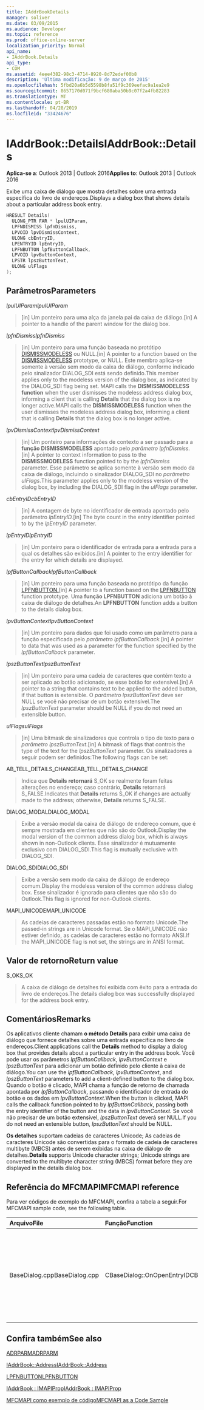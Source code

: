 ```yaml
---
title: IAddrBookDetails
manager: soliver
ms.date: 03/09/2015
ms.audience: Developer
ms.topic: reference
ms.prod: office-online-server
localization_priority: Normal
api_name:
- IAddrBook.Details
api_type:
- COM
ms.assetid: 4eee4382-98c3-4714-8920-8d72edef00b8
description: 'Última modificação: 9 de março de 2015'
ms.openlocfilehash: 5fbd20a6b5d5598b8fa51f9c369eefac9a1ea2e9
ms.sourcegitcommit: 8657170d071f9bcf680aba50b9c07f2a4fb82283
ms.translationtype: MT
ms.contentlocale: pt-BR
ms.lasthandoff: 04/28/2019
ms.locfileid: "33424676"
---
```

# <a name="iaddrbookdetails"></a><span data-ttu-id="0af11-103">IAddrBook::Details</span><span class="sxs-lookup"><span data-stu-id="0af11-103">IAddrBook::Details</span></span>

  
  
<span data-ttu-id="0af11-104">**Aplica-se a**: Outlook 2013 | Outlook 2016</span><span class="sxs-lookup"><span data-stu-id="0af11-104">**Applies to**: Outlook 2013 | Outlook 2016</span></span> 
  
<span data-ttu-id="0af11-105">Exibe uma caixa de diálogo que mostra detalhes sobre uma entrada específica do livro de endereços.</span><span class="sxs-lookup"><span data-stu-id="0af11-105">Displays a dialog box that shows details about a particular address book entry.</span></span>
  
```cpp
HRESULT Details(
  ULONG_PTR FAR * lpulUIParam,
  LPFNDISMISS lpfnDismiss,
  LPVOID lpvDismissContext,
  ULONG cbEntryID,
  LPENTRYID lpEntryID,
  LPFNBUTTON lpfButtonCallback,
  LPVOID lpvButtonContext,
  LPSTR lpszButtonText,
  ULONG ulFlags
);
```

## <a name="parameters"></a><span data-ttu-id="0af11-106">Parâmetros</span><span class="sxs-lookup"><span data-stu-id="0af11-106">Parameters</span></span>

 <span data-ttu-id="0af11-107">_lpulUIParam_</span><span class="sxs-lookup"><span data-stu-id="0af11-107">_lpulUIParam_</span></span>
  
> <span data-ttu-id="0af11-108">[in] Um ponteiro para uma alça da janela pai da caixa de diálogo.</span><span class="sxs-lookup"><span data-stu-id="0af11-108">[in] A pointer to a handle of the parent window for the dialog box.</span></span>
    
 <span data-ttu-id="0af11-109">_lpfnDismiss_</span><span class="sxs-lookup"><span data-stu-id="0af11-109">_lpfnDismiss_</span></span>
  
> <span data-ttu-id="0af11-110">[in] Um ponteiro para uma função baseada no protótipo [DISMISSMODELESS](dismissmodeless.md) ou NULL.</span><span class="sxs-lookup"><span data-stu-id="0af11-110">[in] A pointer to a function based on the [DISMISSMODELESS](dismissmodeless.md) prototype, or NULL.</span></span> <span data-ttu-id="0af11-111">Este membro aplica-se somente à versão sem modo da caixa de diálogo, conforme indicado pelo sinalizador DIALOG_SDI está sendo definido.</span><span class="sxs-lookup"><span data-stu-id="0af11-111">This member applies only to the modeless version of the dialog box, as indicated by the DIALOG_SDI flag being set.</span></span> <span data-ttu-id="0af11-112">MAPI calls the **DISMISSMODELESS function** when the user dismisses the modeless address dialog box, informing a client that is calling **Details** that the dialog box is no longer active.</span><span class="sxs-lookup"><span data-stu-id="0af11-112">MAPI calls the **DISMISSMODELESS** function when the user dismisses the modeless address dialog box, informing a client that is calling **Details** that the dialog box is no longer active.</span></span> 
    
 <span data-ttu-id="0af11-113">_lpvDismissContext_</span><span class="sxs-lookup"><span data-stu-id="0af11-113">_lpvDismissContext_</span></span>
  
> <span data-ttu-id="0af11-114">[in] Um ponteiro para informações de contexto a ser passado para a **função DISMISSMODELESS** apontado pelo _parâmetro lpfnDismiss._</span><span class="sxs-lookup"><span data-stu-id="0af11-114">[in] A pointer to context information to pass to the **DISMISSMODELESS** function pointed to by the  _lpfnDismiss_ parameter.</span></span> <span data-ttu-id="0af11-115">Esse parâmetro se aplica somente à versão sem modo da caixa de diálogo, incluindo o sinalizador DIALOG_SDI no _parâmetro ulFlags._</span><span class="sxs-lookup"><span data-stu-id="0af11-115">This parameter applies only to the modeless version of the dialog box, by including the DIALOG_SDI flag in the  _ulFlags_ parameter.</span></span> 
    
 <span data-ttu-id="0af11-116">_cbEntryID_</span><span class="sxs-lookup"><span data-stu-id="0af11-116">_cbEntryID_</span></span>
  
> <span data-ttu-id="0af11-117">[in] A contagem de byte no identificador de entrada apontado pelo parâmetro _lpEntryID._</span><span class="sxs-lookup"><span data-stu-id="0af11-117">[in] The byte count in the entry identifier pointed to by the  _lpEntryID_ parameter.</span></span> 
    
 <span data-ttu-id="0af11-118">_lpEntryID_</span><span class="sxs-lookup"><span data-stu-id="0af11-118">_lpEntryID_</span></span>
  
> <span data-ttu-id="0af11-119">[in] Um ponteiro para o identificador de entrada para a entrada para a qual os detalhes são exibidos.</span><span class="sxs-lookup"><span data-stu-id="0af11-119">[in] A pointer to the entry identifier for the entry for which details are displayed.</span></span>
    
 <span data-ttu-id="0af11-120">_lpfButtonCallback_</span><span class="sxs-lookup"><span data-stu-id="0af11-120">_lpfButtonCallback_</span></span>
  
> <span data-ttu-id="0af11-121">[in] Um ponteiro para uma função baseada no protótipo da função [LPFNBUTTON.](lpfnbutton.md)</span><span class="sxs-lookup"><span data-stu-id="0af11-121">[in] A pointer to a function based on the [LPFNBUTTON](lpfnbutton.md) function prototype.</span></span> <span data-ttu-id="0af11-122">Uma **função LPFNBUTTON** adiciona um botão à caixa de diálogo de detalhes.</span><span class="sxs-lookup"><span data-stu-id="0af11-122">An **LPFNBUTTON** function adds a button to the details dialog box.</span></span> 
    
 <span data-ttu-id="0af11-123">_lpvButtonContext_</span><span class="sxs-lookup"><span data-stu-id="0af11-123">_lpvButtonContext_</span></span>
  
> <span data-ttu-id="0af11-124">[in] Um ponteiro para dados que foi usado como um parâmetro para a função especificada pelo _parâmetro lpfButtonCallback._</span><span class="sxs-lookup"><span data-stu-id="0af11-124">[in] A pointer to data that was used as a parameter for the function specified by the  _lpfButtonCallback_ parameter.</span></span> 
    
 <span data-ttu-id="0af11-125">_lpszButtonText_</span><span class="sxs-lookup"><span data-stu-id="0af11-125">_lpszButtonText_</span></span>
  
> <span data-ttu-id="0af11-126">[in] Um ponteiro para uma cadeia de caracteres que contém texto a ser aplicado ao botão adicionado, se esse botão for extensível.</span><span class="sxs-lookup"><span data-stu-id="0af11-126">[in] A pointer to a string that contains text to be applied to the added button, if that button is extensible.</span></span> <span data-ttu-id="0af11-127">O  _parâmetro lpszButtonText_ deve ser NULL se você não precisar de um botão extensível.</span><span class="sxs-lookup"><span data-stu-id="0af11-127">The  _lpszButtonText_ parameter should be NULL if you do not need an extensible button.</span></span> 
    
 <span data-ttu-id="0af11-128">_ulFlags_</span><span class="sxs-lookup"><span data-stu-id="0af11-128">_ulFlags_</span></span>
  
> <span data-ttu-id="0af11-129">[in] Uma bitmask de sinalizadores que controla o tipo de texto para o _parâmetro lpszButtonText._</span><span class="sxs-lookup"><span data-stu-id="0af11-129">[in] A bitmask of flags that controls the type of the text for the  _lpszButtonText_ parameter.</span></span> <span data-ttu-id="0af11-130">Os sinalizadores a seguir podem ser definidos:</span><span class="sxs-lookup"><span data-stu-id="0af11-130">The following flags can be set:</span></span> 
    
<span data-ttu-id="0af11-131">AB_TELL_DETAILS_CHANGE</span><span class="sxs-lookup"><span data-stu-id="0af11-131">AB_TELL_DETAILS_CHANGE</span></span>
  
> <span data-ttu-id="0af11-132">Indica que **Details retornará** S_OK se realmente foram feitas alterações no endereço; caso contrário, **Details** retornará S_FALSE.</span><span class="sxs-lookup"><span data-stu-id="0af11-132">Indicates that **Details** returns S_OK if changes are actually made to the address; otherwise, **Details** returns S_FALSE.</span></span> 
    
<span data-ttu-id="0af11-133">DIALOG_MODAL</span><span class="sxs-lookup"><span data-stu-id="0af11-133">DIALOG_MODAL</span></span>
  
> <span data-ttu-id="0af11-134">Exibe a versão modal da caixa de diálogo de endereço comum, que é sempre mostrada em clientes que não são do Outlook.</span><span class="sxs-lookup"><span data-stu-id="0af11-134">Display the modal version of the common address dialog box, which is always shown in non-Outlook clients.</span></span> <span data-ttu-id="0af11-135">Esse sinalizador é mutuamente exclusivo com DIALOG_SDI.</span><span class="sxs-lookup"><span data-stu-id="0af11-135">This flag is mutually exclusive with DIALOG_SDI.</span></span>
    
<span data-ttu-id="0af11-136">DIALOG_SDI</span><span class="sxs-lookup"><span data-stu-id="0af11-136">DIALOG_SDI</span></span>
  
>  <span data-ttu-id="0af11-137">Exibe a versão sem modo da caixa de diálogo de endereço comum.</span><span class="sxs-lookup"><span data-stu-id="0af11-137">Display the modeless version of the common address dialog box.</span></span> <span data-ttu-id="0af11-138">Esse sinalizador é ignorado para clientes que não são do Outlook.</span><span class="sxs-lookup"><span data-stu-id="0af11-138">This flag is ignored for non-Outlook clients.</span></span> 
    
<span data-ttu-id="0af11-139">MAPI_UNICODE</span><span class="sxs-lookup"><span data-stu-id="0af11-139">MAPI_UNICODE</span></span> 
  
> <span data-ttu-id="0af11-140">As cadeias de caracteres passadas estão no formato Unicode.</span><span class="sxs-lookup"><span data-stu-id="0af11-140">The passed-in strings are in Unicode format.</span></span> <span data-ttu-id="0af11-141">Se o MAPI_UNICODE não estiver definido, as cadeias de caracteres estão no formato ANSI.</span><span class="sxs-lookup"><span data-stu-id="0af11-141">If the MAPI_UNICODE flag is not set, the strings are in ANSI format.</span></span>
    
## <a name="return-value"></a><span data-ttu-id="0af11-142">Valor de retorno</span><span class="sxs-lookup"><span data-stu-id="0af11-142">Return value</span></span>

<span data-ttu-id="0af11-143">S_OK</span><span class="sxs-lookup"><span data-stu-id="0af11-143">S_OK</span></span> 
  
> <span data-ttu-id="0af11-144">A caixa de diálogo de detalhes foi exibida com êxito para a entrada do livro de endereços.</span><span class="sxs-lookup"><span data-stu-id="0af11-144">The details dialog box was successfully displayed for the address book entry.</span></span>
    
## <a name="remarks"></a><span data-ttu-id="0af11-145">Comentários</span><span class="sxs-lookup"><span data-stu-id="0af11-145">Remarks</span></span>

<span data-ttu-id="0af11-146">Os aplicativos cliente chamam **o método Details** para exibir uma caixa de diálogo que fornece detalhes sobre uma entrada específica no livro de endereços.</span><span class="sxs-lookup"><span data-stu-id="0af11-146">Client applications call the **Details** method to display a dialog box that provides details about a particular entry in the address book.</span></span> <span data-ttu-id="0af11-147">Você pode usar os parâmetros  _lpfButtonCallback_,  _lpvButtonContext_ e  _lpszButtonText_ para adicionar um botão definido pelo cliente à caixa de diálogo.</span><span class="sxs-lookup"><span data-stu-id="0af11-147">You can use the  _lpfButtonCallback_,  _lpvButtonContext_, and  _lpszButtonText_ parameters to add a client-defined button to the dialog box.</span></span> <span data-ttu-id="0af11-148">Quando o botão é clicado, MAPI chama a função de retorno de chamada apontada por  _lpfButtonCallback_, passando o identificador de entrada do botão e os dados em  _lpvButtonContext_.</span><span class="sxs-lookup"><span data-stu-id="0af11-148">When the button is clicked, MAPI calls the callback function pointed to by  _lpfButtonCallback_, passing both the entry identifier of the button and the data in  _lpvButtonContext_.</span></span> <span data-ttu-id="0af11-149">Se você não precisar de um botão extensível,  _lpszButtonText_ deverá ser NULL.</span><span class="sxs-lookup"><span data-stu-id="0af11-149">If you do not need an extensible button,  _lpszButtonText_ should be NULL.</span></span> 
  
 <span data-ttu-id="0af11-150">**Os detalhes** suportam cadeias de caracteres Unicode; As cadeias de caracteres Unicode são convertidas para o formato de cadeia de caracteres multibyte (MBCS) antes de serem exibidas na caixa de diálogo de detalhes.</span><span class="sxs-lookup"><span data-stu-id="0af11-150">**Details** supports Unicode character strings; Unicode strings are converted to the multibyte character string (MBCS) format before they are displayed in the details dialog box.</span></span> 
  
## <a name="mfcmapi-reference"></a><span data-ttu-id="0af11-151">Referência do MFCMAPI</span><span class="sxs-lookup"><span data-stu-id="0af11-151">MFCMAPI reference</span></span>

<span data-ttu-id="0af11-152">Para ver códigos de exemplo do MFCMAPI, confira a tabela a seguir.</span><span class="sxs-lookup"><span data-stu-id="0af11-152">For MFCMAPI sample code, see the following table.</span></span>
  
|<span data-ttu-id="0af11-153">**Arquivo**</span><span class="sxs-lookup"><span data-stu-id="0af11-153">**File**</span></span>|<span data-ttu-id="0af11-154">**Função**</span><span class="sxs-lookup"><span data-stu-id="0af11-154">**Function**</span></span>|<span data-ttu-id="0af11-155">**Comentário**</span><span class="sxs-lookup"><span data-stu-id="0af11-155">**Comment**</span></span>|
|:-----|:-----|:-----|
|<span data-ttu-id="0af11-156">BaseDialog.cpp</span><span class="sxs-lookup"><span data-stu-id="0af11-156">BaseDialog.cpp</span></span>  <br/> |<span data-ttu-id="0af11-157">CBaseDialog::OnOpenEntryID</span><span class="sxs-lookup"><span data-stu-id="0af11-157">CBaseDialog::OnOpenEntryID</span></span>  <br/> |<span data-ttu-id="0af11-158">MFCMAPI usa o **método Details** para exibir uma caixa de diálogo que mostra os detalhes de uma entrada do livro de endereços.</span><span class="sxs-lookup"><span data-stu-id="0af11-158">MFCMAPI uses the **Details** method to display a dialog box that shows the details for an address book entry.</span></span>  <br/> |
   
## <a name="see-also"></a><span data-ttu-id="0af11-159">Confira também</span><span class="sxs-lookup"><span data-stu-id="0af11-159">See also</span></span>



[<span data-ttu-id="0af11-160">ADRPARM</span><span class="sxs-lookup"><span data-stu-id="0af11-160">ADRPARM</span></span>](adrparm.md)
  
[<span data-ttu-id="0af11-161">IAddrBook::Address</span><span class="sxs-lookup"><span data-stu-id="0af11-161">IAddrBook::Address</span></span>](iaddrbook-address.md)
  
[<span data-ttu-id="0af11-162">LPFNBUTTON</span><span class="sxs-lookup"><span data-stu-id="0af11-162">LPFNBUTTON</span></span>](lpfnbutton.md)
  
[<span data-ttu-id="0af11-163">IAddrBook : IMAPIProp</span><span class="sxs-lookup"><span data-stu-id="0af11-163">IAddrBook : IMAPIProp</span></span>](iaddrbookimapiprop.md)


[<span data-ttu-id="0af11-164">MFCMAPI como exemplo de código</span><span class="sxs-lookup"><span data-stu-id="0af11-164">MFCMAPI as a Code Sample</span></span>](mfcmapi-as-a-code-sample.md)


